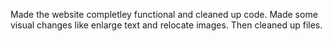 Made the website completley functional and cleaned up code. Made some visual changes like enlarge text and relocate images.
Then cleaned up files.